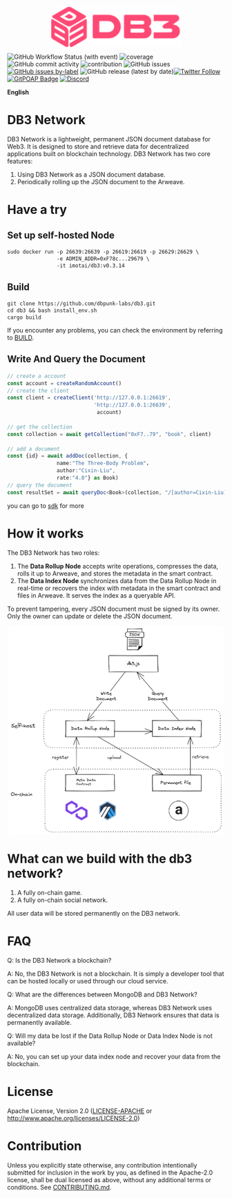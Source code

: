<p align="center">
 <img width="300px" src="./docs/images/db3_logo.svg" align="center"/>

![GitHub Workflow Status (with event)](https://img.shields.io/github/actions/workflow/status/dbpunk-labs/db3/ci.yml?branch=main&style=flat-square)
![coverage](https://img.shields.io/codecov/c/github/dbpunk-labs/db3?style=flat-square)
![GitHub commit activity](https://img.shields.io/github/commit-activity/w/db3-teams/db3?style=flat-square)
![contribution](https://img.shields.io/github/contributors/dbpunk-labs/db3?style=flat-square)
![GitHub issues](https://img.shields.io/github/issues/db3-teams/db3?style=flat-square)
[![GitHub issues by-label](https://img.shields.io/github/issues/dbpunk-labs/db3/good%20first%20issue?style=flat-square)](https://github.com/dbpunk-labs/db3/issues?q=is%3Aopen+is%3Aissue+label%3A%22good+first+issue%22)
![GitHub release (latest by date)](https://img.shields.io/github/v/release/dbpunk-labs/db3?color=green&display_name=tag&label=db3&logo=db3&logoColor=https%3A%2F%2Favatars.githubusercontent.com%2Fu%2F102341693%3Fs%3D96%26v%3D4&style=flat-square)[![Twitter Follow](https://img.shields.io/twitter/follow/Db3Network?style=flat-square)](https://twitter.com/Db3Network)
[![GitPOAP Badge](https://public-api.gitpoap.io/v1/repo/dbpunk-labs/db3/badge)](https://www.gitpoap.io/gh/dbpunk-labs/db3)
[![Discord](https://badgen.net/badge/icon/discord?icon=discord&label)](https://discord.gg/sz3bmZx2uh)

**English**

# DB3 Network

DB3 Network is a lightweight, permanent JSON document database for Web3. It is designed to store and retrieve data for decentralized applications built on blockchain technology. DB3 Network has two core features:

1. Using DB3 Network as a JSON document database.
2. Periodically rolling up the JSON document to the Arweave.

# Have a try

## Set up self-hosted Node

```shell
sudo docker run -p 26639:26639 -p 26619:26619 -p 26629:26629 \
                -e ADMIN_ADDR=0xF78c...29679 \ 
                -it imotai/db3:v0.3.14
```

## Build

```shell
git clone https://github.com/dbpunk-labs/db3.git
cd db3 && bash install_env.sh
cargo build
```
If you encounter any problems, you can check the environment by referring to [BUILD](./BUILD.md).

## Write And Query the Document

```typescript
// create a account
const account = createRandomAccount()
// create the client
const client = createClient('http://127.0.0.1:26619',
                            'http://127.0.0.1:26639', 
                             account)

// get the collection
const collection = await getCollection("0xF7..79", "book", client)

// add a document
const {id} = await addDoc(collection, {
                name:"The Three-Body Problem"，
                author:"Cixin-Liu",
                rate:"4.8"} as Book)
// query the document
const resultSet = await queryDoc<Book>(collection, "/[author=Cixin-Liu]")
```
you can go to [sdk](https://docs.db3.network/) for more

# How it works

The DB3 Network has two roles:

1. The **Data Rollup Node** accepts write operations, compresses the data, rolls it up to Arweave, and stores the metadata in the smart contract.
2. The **Data Index Node** synchronizes data from the Data Rollup Node in real-time or recovers the index with metadata in the smart contract and files in Arweave. It serves the index as a queryable API.

To prevent tampering, every 
JSON document must be signed by its owner. Only the owner can update or delete the JSON document.
<p align="center">
<img width="500px" src="./docs/images/db3_arch.png" align="center"/>


# What can we build with the db3 network?

1. A fully on-chain game.
2. A fully on-chain social network.

All user data will be stored permanently on the DB3 network.

# FAQ

Q: Is the DB3 Network a blockchain?

A: No, the DB3 Network is not a blockchain. It is simply a developer tool that can be hosted locally or used through our cloud service.

Q: What are the differences between MongoDB and DB3 Network?

A: MongoDB uses centralized data storage, whereas DB3 Network uses decentralized data storage. Additionally, DB3 Network ensures that data is permanently available.

Q: Will my data be lost if the Data Rollup Node or Data Index Node is not available?

A: No, you can set up your data index node and recover your data from the blockchain.
# License

Apache License, Version 2.0
([LICENSE-APACHE](LICENSE-APACHE) or http://www.apache.org/licenses/LICENSE-2.0)

# Contribution

Unless you explicitly state otherwise, any contribution intentionally submitted
for inclusion in the work by you, as defined in the Apache-2.0 license, shall be
dual licensed as above, without any additional terms or conditions.
See [CONTRIBUTING.md](CONTRIBUTING.md).
